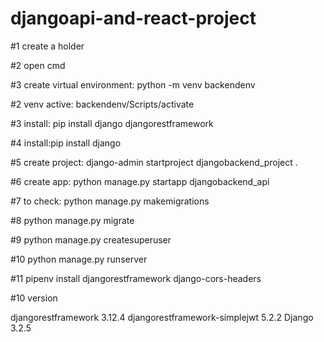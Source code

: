 # djangoapi-and-react-project

#1 create a holder

#2 open cmd

#3 create virtual environment: python -m venv backendenv

#2 venv active: backendenv/Scripts/activate

#3 install: pip install django djangorestframework

#4 install:pip install django

#5 create project: django-admin startproject djangobackend_project .

#6 create app: python manage.py startapp djangobackend_api

#7 to check: python manage.py makemigrations

 #8 python manage.py migrate
 
#9 python manage.py createsuperuser

#10 python manage.py runserver

 #11  pipenv install djangorestframework django-cors-headers

#10 version

djangorestframework 3.12.4
djangorestframework-simplejwt 5.2.2
Django 3.2.5

